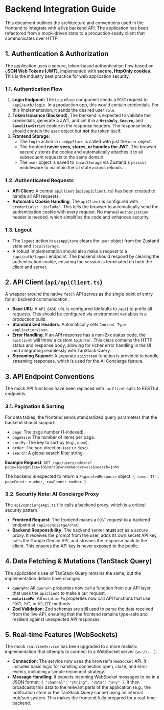 # Backend Integration Guide

This document outlines the architecture and conventions used in the frontend to integrate with a live backend API. The application has been refactored from a mock-driven state to a production-ready client that communicates over HTTP.

## 1. Authentication & Authorization

The application uses a secure, token-based authentication flow based on **JSON Web Tokens (JWT)**, implemented with **secure, HttpOnly cookies**. This is the industry best practice for web application security.

### 1.1. Authentication Flow

1.  **Login Endpoint**: The `LoginPage` component sends a `POST` request to `/api/auth/login`. In a production app, this would contain credentials. For this implementation, it sends the desired user `role`.
2.  **Token Issuance (Backend)**: The backend is expected to validate the credentials, generate a JWT, and set it in a **`HttpOnly`**, **`Secure`**, and **`SameSite=Strict`** cookie in the response headers. The response body should contain the `user` object but **not** the token itself.
3.  **Frontend Storage**:
    -   The `login` action in `useAppStore` is called with just the `user` object.
    -   The frontend **never sees, stores, or handles the JWT**. The browser securely stores the cookie and automatically attaches it to all subsequent requests to the same domain.
    -   The `user` object is saved to `localStorage` via Zustand's `persist` middleware to maintain the UI state across reloads.

### 1.2. Authenticated Requests

-   **API Client**: A central `apiClient` (`api/apiClient.ts`) has been created to handle all API requests.
-   **Automatic Cookie Handling**: The `apiClient` is configured with `credentials: 'include'`. This tells the browser to automatically send the authentication cookie with every request. No manual `Authorization` header is needed, which simplifies the code and enhances security.

### 1.3. Logout

-   The `logout` action in `useAppStore` clears the `user` object from the Zustand state and `localStorage`.
-   A robust implementation should also make a request to a `/api/auth/logout` endpoint. The backend should respond by clearing the authentication cookie, ensuring the session is terminated on both the client and server.

## 2. API Client (`api/apiClient.ts`)

A wrapper around the native `fetch` API serves as the single point of entry for all backend communication.

-   **Base URL**: A `API_BASE_URL` is configured (defaults to `/api`) to prefix all requests. This should be configured via environment variables in a production build.
-   **Standardized Headers**: Automatically sets `Content-Type: application/json`.
-   **Error Handling**: If an API response has a non-2xx status code, the `apiClient` will throw a custom `ApiError`. This class contains the HTTP status and response body, allowing for richer error handling in the UI and integrating seamlessly with TanStack Query.
-   **Streaming Support**: A separate `apiStream` function is provided to handle streaming responses, which is used for the AI Concierge feature.

## 3. API Endpoint Conventions

The mock API functions have been replaced with `apiClient` calls to RESTful endpoints.

### 3.1. Pagination & Sorting

For data tables, the frontend sends standardized query parameters that the backend should support:

-   `page`: The page number (1-indexed).
-   `pageSize`: The number of items per page.
-   `sortBy`: The key to sort by (e.g., `name`).
-   `order`: The sort direction (`asc` or `desc`).
-   `search`: A global search filter string.

**Example Request**: `GET /api/users/admins?page=1&pageSize=10&sortBy=name&order=asc&search=john`

The backend is expected to return a `PaginatedResponse` object: `{ rows: T[], pageCount: number, rowCount: number }`.

### 3.2. Security Note: AI Concierge Proxy

The `api/conciergeApi.ts` file calls a backend proxy, which is a critical security pattern.

-   **Frontend Request**: The frontend makes a `POST` request to a backend endpoint at `/api/concierge/chat`.
-   **Backend Responsibility**: The backend server **must** act as a secure proxy. It receives the prompt from the user, adds its own secret API key, calls the Google Gemini API, and streams the response back to the client. This ensures the API key is never exposed to the public.

## 4. Data Fetching & Mutations (TanStack Query)

The application's use of TanStack Query remains the same, but the implementation details have changed.

-   **`queryFn`**: All `queryFn` properties now call a function from our API layer that uses the `apiClient` to make a `GET` request.
-   **`mutationFn`**: All `mutationFn` properties now call API functions that use `POST`, `PUT`, or `DELETE` methods.
-   **Zod Validation**: Zod schemas are still used to parse the data received from the live API, ensuring that the frontend remains type-safe and resilient against unexpected API responses.

## 5. Real-time Features (WebSockets)

The mock `realtimeService` has been upgraded to a more realistic implementation that attempts to connect to a WebSocket server (`ws://...`).

-   **Connection**: The service now uses the browser's `WebSocket` API. It includes basic logic for handling connection open, close, and error events, including a simple reconnect strategy.
-   **Message Handling**: It expects incoming WebSocket messages to be in a JSON format: `{ "channel": "string", "data": "any" }`. It then broadcasts this data to the relevant parts of the application (e.g., the notification store or the TanStack Query cache) using an internal pub/sub system. This makes the frontend fully prepared for a real-time backend.